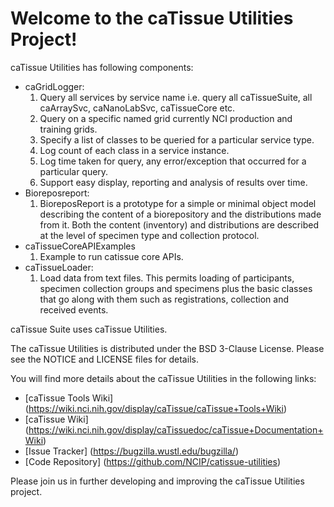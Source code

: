 Welcome to the caTissue Utilities Project!
=====================================

caTissue Utilities has following components:
* caGridLogger: 
	1. Query all services by service name i.e. query all caTissueSuite, all caArraySvc, caNanoLabSvc, caTissueCore etc.
	2. Query on a specific named grid currently NCI production and training grids.
	3.  Specify a list of classes to be queried for a particular service type.
	4.  Log count of each class in a service instance. 
	5.  Log time taken for query, any error/exception that occurred for a particular query.
	6.  Support easy display, reporting and analysis of results over time.
* Bioreposreport:
	1.  BioreposReport is a prototype for a simple or minimal object model describing the content of a biorepository and the distributions made from it. Both the content (inventory) and distributions are described at the level of specimen type and collection protocol.
* caTissueCoreAPIExamples
	1.  Example to run catissue core APIs.
* caTissueLoader:
	1.  Load data from text files. This permits loading of participants, specimen collection groups and specimens plus the basic classes that go along with them such as registrations, collection and received events.
	

caTissue Suite uses caTissue Utilities.

The caTissue Utilities is distributed under the BSD 3-Clause License.
Please see the NOTICE and LICENSE files for details.

You will find more details about the caTissue Utilities in the following links:
 * [caTissue Tools Wiki] (https://wiki.nci.nih.gov/display/caTissue/caTissue+Tools+Wiki)
 * [caTissue Wiki] (https://wiki.nci.nih.gov/display/caTissuedoc/caTissue+Documentation+Wiki)
 * [Issue Tracker] (https://bugzilla.wustl.edu/bugzilla/)
 * [Code Repository] (https://github.com/NCIP/catissue-utilities)

Please join us in further developing and improving the caTissue Utilities project.

 
